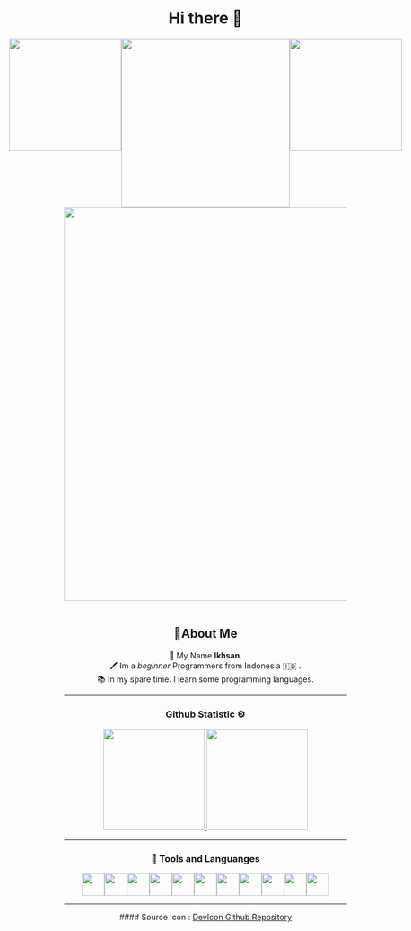 # <h1 align="center">Hi there 👋</h1>
<div id="header" align="center" style="display:flex; justify-content:center;">
  <img src="https://media.giphy.com/media/765ccrAiB0g9z6EApL/giphy.gif?cid=ecf05e47bhzneqt99ruyfomgzy1ycx5qkr62au77y7ebd8a4&ep=v1_gifs_related&rid=giphy.gif&ct=g" width="200"/>
  <img src="https://media.giphy.com/media/WtTnAfZn6aVJfBzlN3/giphy.gif?cid=ecf05e470ej35dl03p6raf0k5shpnl7axyk1jf5as9d22fu7&ep=v1_gifs_related&rid=giphy.gif&ct=g" width="300"/>
  <img src="https://media.giphy.com/media/uB86ZyWQsnFSGYe2sA/giphy.gif?cid=ecf05e47bhzneqt99ruyfomgzy1ycx5qkr62au77y7ebd8a4&ep=v1_gifs_related&rid=giphy.gif&ct=g" width="200"/>
</div>
<div align="center">
  <img src="https://media.giphy.com/media/CcwLAV11cALh3OuEJ5/giphy.gif?cid=ecf05e47jkpfr2tvkelu5qs6dut6hk78sexvpbiea2j8hj1k&ep=v1_gifs_related&rid=giphy.gif&ct=g" width="700"/>
</div>
</br>

<div align="center">
  
## <h2>🚀About Me</h2>
  
🤵 My Name **Ikhsan**.<br>
🖊️ Im a _beginner_ Programmers from Indonesia 🇮🇩 .<br>
📚 In my spare time. I learn some programming languages.<br>

---

### <h3 align="center"> Github Statistic ⚙️</h3>
<p align="center">
<a href="https://github.com/IkhsanDzul">
  <img height="180em" src="https://github-readme-stats-eight-theta.vercel.app/api?username=IkhsanDzul&show_icons=true&theme=algolia&include_all_commits=true&count_private=true"/>
  <img height="180em" src="https://github-readme-stats-eight-theta.vercel.app/api/top-langs/?username=IkhsanDzul&layout=compact&layout=compact&theme=algolia"/>
</a>
</p>

---

### <h3 align="center">🧰 Tools and Languanges</h3>
<div align="center" style="display:flex; justify-content:center;">
  <img src="https://github.com/IkhsanDzul/devicon/blob/master/icons/vscode/vscode-original.svg" width=40>
  <img src="https://github.com/IkhsanDzul/devicon/blob/master/icons/html5/html5-original.svg" width=40>
  <img src="https://github.com/IkhsanDzul/devicon/blob/master/icons/css3/css3-original.svg" width=40>
  <img src="https://github.com/IkhsanDzul/devicon/blob/master/icons/javascript/javascript-original.svg" width=40>
  <img src="https://github.com/IkhsanDzul/devicon/blob/master/icons/php/php-original.svg" width=40>
  <img src="https://github.com/IkhsanDzul/devicon/blob/master/icons/mysql/mysql-original.svg" width=40>
  <img src="https://github.com/IkhsanDzul/devicon/blob/master/icons/java/java-original.svg" width=40>
  <img src="https://github.com/IkhsanDzul/devicon/blob/master/icons/flutter/flutter-original.svg" width=40>
  <img src="https://github.com/IkhsanDzul/devicon/blob/master/icons/laravel/laravel-original.svg" width=40>
  <img src="https://github.com/IkhsanDzul/devicon/blob/master/icons/dart/dart-original.svg" width=40>
  <img src="https://github.com/IkhsanDzul/devicon/blob/master/icons/c/c-original.svg" width=40>
</div>


<hr>
#### Source
Icon : <a href="https://github.com/devicons/devicon/">DevIcon Github Repository</a>


